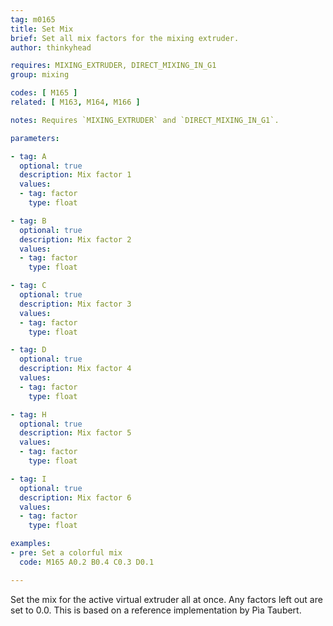 ```yaml
---
tag: m0165
title: Set Mix
brief: Set all mix factors for the mixing extruder.
author: thinkyhead

requires: MIXING_EXTRUDER, DIRECT_MIXING_IN_G1
group: mixing

codes: [ M165 ]
related: [ M163, M164, M166 ]

notes: Requires `MIXING_EXTRUDER` and `DIRECT_MIXING_IN_G1`.

parameters:

- tag: A
  optional: true
  description: Mix factor 1
  values:
  - tag: factor
    type: float

- tag: B
  optional: true
  description: Mix factor 2
  values:
  - tag: factor
    type: float

- tag: C
  optional: true
  description: Mix factor 3
  values:
  - tag: factor
    type: float

- tag: D
  optional: true
  description: Mix factor 4
  values:
  - tag: factor
    type: float

- tag: H
  optional: true
  description: Mix factor 5
  values:
  - tag: factor
    type: float

- tag: I
  optional: true
  description: Mix factor 6
  values:
  - tag: factor
    type: float

examples:
- pre: Set a colorful mix
  code: M165 A0.2 B0.4 C0.3 D0.1

---
```


Set the mix for the active virtual extruder all at once. Any factors left out are set to 0.0. This is based on a reference implementation by Pìa Taubert.
